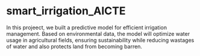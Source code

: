 # smart_irrigation_AICTE
In this projeect, we built a predictive model for efficient irrigation management. Based on environmental data, the model will optimize water usage in agricultural fields, ensuring sustainability while reducing wastages of water and also protects land from becoming barren.
